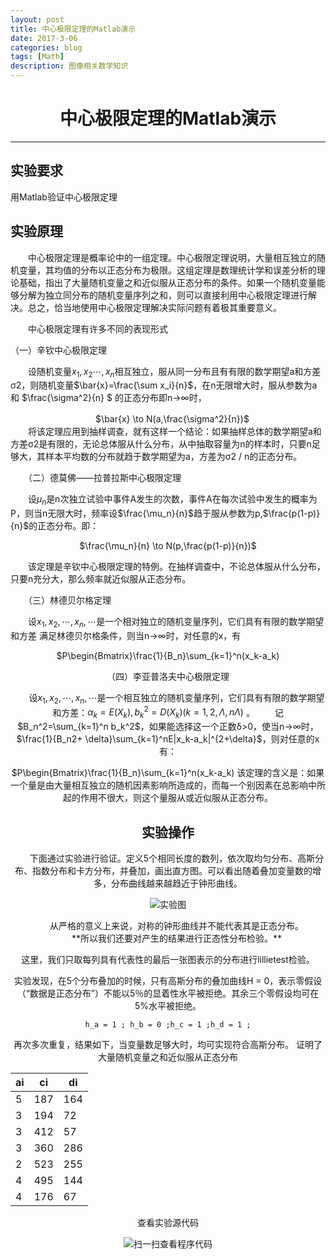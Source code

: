 ```yaml
---
layout: post
title: 中心极限定理的Matlab演示
date: 2017-3-06
categories: blog
tags: [Math]
description: 图像相关数学知识
---
```


# <center>中心极限定理的Matlab演示
---
## 实验要求

用Matlab验证中心极限定理

## 实验原理
&emsp;&emsp;中心极限定理是概率论中的一组定理。中心极限定理说明，大量相互独立的随机变量，其均值的分布以正态分布为极限。这组定理是数理统计学和误差分析的理论基础，指出了大量随机变量之和近似服从正态分布的条件。如果一个随机变量能够分解为独立同分布的随机变量序列之和，则可以直接利用中心极限定理进行解决。总之，恰当地使用中心极限定理解决实际问题有着极其重要意义。

&emsp;&emsp;中心极限定理有许多不同的表现形式

  （一）辛钦中心极限定理

　　设随机变量$x_1,x_2\cdots,x_n$相互独立，服从同一分布且有有限的数学期望a和方差σ2，则随机变量$\bar{x}=\frac{\sum x_i}{n}$，在n无限增大时，服从参数为a和 $\frac{\sigma^2}{n} $ 的正态分布即n→∞时，
<center>
　$\bar{x} \to N(a,\frac{\sigma^2}{n})$
</center>
　　将该定理应用到抽样调查，就有这样一个结论：如果抽样总体的数学期望a和方差σ2是有限的，无论总体服从什么分布，从中抽取容量为n的样本时，只要n足够大，其样本平均数的分布就趋于数学期望为a，方差为σ2 / n的正态分布。

　　（二）德莫佛——拉普拉斯中心极限定理

　　设$\mu_n$是n次独立试验中事件A发生的次数，事件A在每次试验中发生的概率为P，则当n无限大时，频率设$\frac{\mu_n}{n}$趋于服从参数为p,$\frac{p(1-p)}{n}$的正态分布。即：　　<center>
$\frac{\mu_n}{n} \to N(p,\frac{p(1-p)}{n})$
</center>
　　该定理是辛钦中心极限定理的特例。在抽样调查中，不论总体服从什么分布，只要n充分大，那么频率就近似服从正态分布。

　　（三）林德贝尔格定理

　　设$x_1,x_2,\cdots,x_n,\cdots$是一个相对独立的随机变量序列，它们具有有限的数学期望和方差 满足林德贝尔格条件，则当n→∞时，对任意的x，有
<center>
$P\begin{Bmatrix}\frac{1}{B_n}\sum_{k=1}^n(x_k-a_k)<x\end{Bmatrix}\to\frac{1}{\sqrt{2\pi}}\int_{-\infty}^xe^{-\frac{t^2}{2}}dt$。
</center>

 （四）李亚普洛夫中心极限定理
 
　　设$x_1,x_2,\cdots,x_n,\cdots$是一个相互独立的随机变量序列，它们具有有限的数学期望和方差：$\alpha_k=E(X_k),b_k^2=D(X_k)(k=1,2,\Lambda,n\Lambda)$ 。
　　记$B_n^2=\sum_{k=1}^n b_k^2$，如果能选择这一个正数δ>0，使当n→∞时，$\frac{1}{B_n2+	\delta}\sum_{k=1}^nE|x_k-a_k|^{2+\delta}$，则对任意的x有：
<center>
$P\begin{Bmatrix}\frac{1}{B_n}\sum_{k=1}^n(x_k-a_k)<x\end{Bmatrix}\to\frac{1}{\sqrt{2\pi}}\int_{-\infty}^xe^{-\frac{t^2}{2}}dt$
</center>
该定理的含义是：如果一个量是由大量相互独立的随机因素影响所造成的，而每一个别因素在总影响中所起的作用不很大，则这个量服从或近似服从正态分布。


## 实验操作

&emsp;&emsp;下面通过实验进行验证。定义5个相同长度的数列，依次取均匀分布、高斯分布、指数分布和卡方分布，并叠加，画出直方图。可以看出随着叠加变量数的增多，分布曲线越来越趋近于钟形曲线。

<p align="center">
<img src="https://github.com/reasonW/MyImage/blob/master/reasonW.github.io/_posts/2017-03-06-img/central_limit.png?raw=true" alt="实验图">
</p>
&emsp;&emsp;从严格的意义上来说，对称的钟形曲线并不能代表其是正态分布。<br>
&emsp;&emsp;**所以我们还要对产生的结果进行正态性分布检验。**

这里，我们只取每列具有代表性的最后一张图表示的分布进行lillietest检验。

实验发现，在5个分布叠加的时候，只有高斯分布的叠加曲线H = 0，表示零假设（“数据是正态分布”）不能以5％的显着性水平被拒绝。其余三个零假设均可在5%水平被拒绝。

```
h_a = 1 ; h_b = 0 ;h_c = 1 ;h_d = 1 ;
```
再次多次重复，结果如下，当变量数足够大时，均可实现符合高斯分布。
证明了大量随机变量之和近似服从正态分布

| ai| ci| di|
|-|-|-|
| 5| 187|164|
| 3| 194|72 |
| 3| 412| 57|
| 3| 360|286|
| 2| 523|255|
| 4| 495|144|
| 4| 176| 67|

查看实验源代码
<p align="center">
<img src="https://github.com/reasonW/MyImage/blob/master/reasonW.github.io/_posts/2017-03-06-img/ar_code_2.png?raw=true" alt="扫一扫查看程序代码" >
</p>